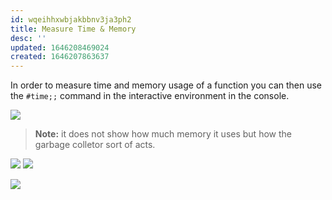 ```yaml
---
id: wqeihhxwbjakbbnv3ja3ph2
title: Measure Time & Memory
desc: ''
updated: 1646208469024
created: 1646207863637
---
```

In order to measure time and memory usage of a function you can then use the `#time;;` command in the interactive environment in the console.

![](/assets/images/2022-03-02-08-59-15.png)

>**Note:** it does not show how much memory it uses but how the garbage colletor sort of acts.

![](/assets/images/2022-03-02-09-05-31.png)
![](/assets/images/2022-03-02-09-07-28.png)

![](/assets/images/2022-03-02-09-05-53.png)